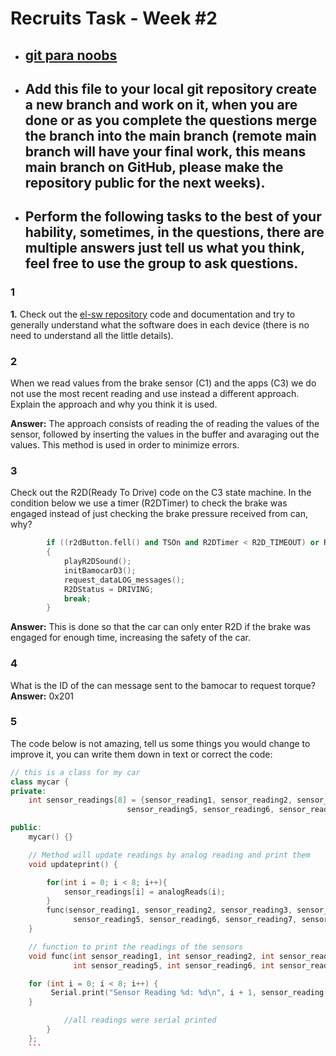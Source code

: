 # Recruits Task - Week #2
- ## [git para noobs](https://hackmd.io/@PedroRomao/HJ0GJSae1x)
- ## Add this file to your local git repository create a new branch and work on it, when you are done or as you complete the questions merge the branch into the main branch (remote main branch will have your final work, this means main branch on GitHub, please make the repository public for the next weeks).
- ## Perform the following tasks to the best of your hability, sometimes, in the questions, there are multiple answers just tell us what you think, feel free to use the group to ask questions.

### 1
**1.** Check out the [el-sw repository](https://github.com/fs-feup/el-sw/tree/main) code and documentation  and try to generally understand what the software does in each device (there is no need to understand all the little details).
### 2
When we read values from the brake sensor (C1) and the apps (C3) we do not use the most recent reading and use instead a different approach. Explain the approach and why you think it is used.

**Answer:** The approach consists of reading the of reading the values of the sensor, followed by inserting the values in the buffer and avaraging out the values. This method is used in order to minimize errors.


### 3
Check out the R2D(Ready To Drive) code on the C3 state machine. In the condition below we use a timer (R2DTimer) to check the brake was engaged instead of just checking the brake pressure received from can, why?
```c++
        if ((r2dButton.fell() and TSOn and R2DTimer < R2D_TIMEOUT) or R2DOverride)
        {
            playR2DSound();
            initBamocarD3();
            request_dataLOG_messages();
            R2DStatus = DRIVING;
            break;
        }
```

**Answer:** This is done so that the car can only enter R2D if the brake was engaged for enough time, increasing the safety of the car.
### 4
What is the ID of the can message sent to the bamocar to request torque?
**Answer:** 0x201
### 5 
The code below is not amazing, tell us some things you would change to improve it, you can write them down in text or correct the code:
```c++
// this is a class for my car
class mycar {
private:
    int sensor_readings[8] = {sensor_reading1, sensor_reading2, sensor_reading3, sensor_reading4,
                          sensor_reading5, sensor_reading6, sensor_reading7, sensor_reading8};

public:
    mycar() {}

    // Method will update readings by analog reading and print them 
    void updateprint() {

        for(int i = 0; i < 8; i++){
            sensor_readings[i] = analogReads(i);
        }
        func(sensor_reading1, sensor_reading2, sensor_reading3, sensor_reading4, 
              sensor_reading5, sensor_reading6, sensor_reading7, sensor_reading8);// print the readings
    }

    // function to print the readings of the sensors
    void func(int sensor_reading1, int sensor_reading2, int sensor_reading3, int sensor_reading4, 
              int sensor_reading5, int sensor_reading6, int sensor_reading7, int sensor_reading8) {

    for (int i = 0; i < 8; i++) {
         Serial.print("Sensor Reading %d: %d\n", i + 1, sensor_reading[i]);
    }

            //all readings were serial printed
        }
    };
    ```
